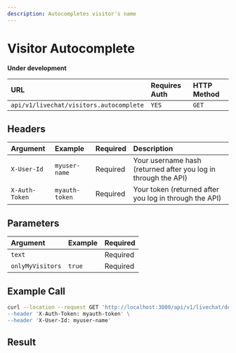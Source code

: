 ```yaml
---
description: Autocompletes visitor's name
---
```


# Visitor Autocomplete

**Under development**

| URL | Requires Auth | HTTP Method |
| :--- | :--- | :--- |
| `api/v1/livechat/visitors.autocomplete` | `YES` | `GET` |

## Headers

| Argument | Example | Required | Description |
| :--- | :--- | :--- | :--- |
| `X-User-Id` | `myuser-name` | Required | Your username hash \(returned after you log in through the API\) |
| `X-Auth-Token` | `myauth-token` | Required | Your token \(returned after you log in through the API\) |

## Parameters

| Argument | Example | Required |
| :--- | :--- | :--- |
| `text` |  | Required |
| `onlyMyVisitors` | `true` | Required |

## Example Call

```bash
curl --location --request GET 'http://localhost:3000/api/v1/livechat/department?text=&onlyMyDepartments=true \
--header 'X-Auth-Token: myauth-token' \
--header 'X-User-Id: myuser-name'
```

## Result

```javascript

```

